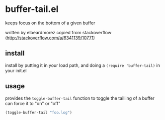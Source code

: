 buffer-tail.el
==============

keeps focus on the bottom of a given buffer

written by elbeardmorez
copied from stackoverflow (http://stackoverflow.com/a/6341139/10771)

## install

install by putting it in your load path, and doing a `(require 'buffer-tail)` in your init.el

## usage
provides the `toggle-buffer-tail` function to toggle the tailling of a buffer
can force it to "on" or "off"

```scheme
(toggle-buffer-tail "foo.log")
```

